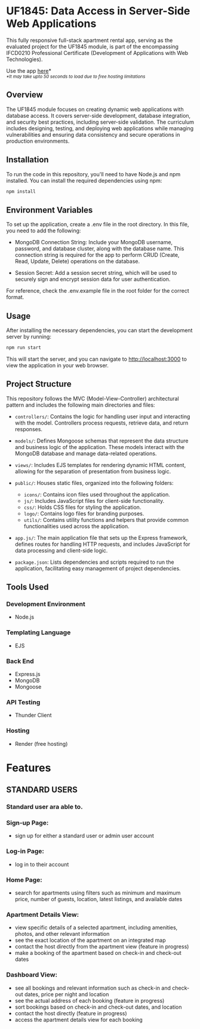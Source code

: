 # UF1845: Data Access in Server-Side Web Applications

This fully responsive full-stack apartment rental app, serving as the evaluated project for the UF1845 module, is part of the encompassing IFCD0210 Professional Certificate (Development of Applications with Web Technologies).

Use the app [here](https://uf1845-ironhack.onrender.com/)*       
_<sub>*It may take upto 50 seconds to load due to free hosting limitations</sub>_

## Overview

The UF1845 module focuses on creating dynamic web applications with database access. It covers server-side development, database integration, and security best practices, including server-side validation. The curriculum includes designing, testing, and deploying web applications while managing vulnerabilities and ensuring data consistency and secure operations in production environments.

## Installation

To run the code in this repository, you'll need to have Node.js and npm installed. You can install the required dependencies using npm:

```bash
npm install
```

## Environment Variables
To set up the application, create a .env file in the root directory. In this file, you need to add the following:

- MongoDB Connection String: Include your MongoDB username, password, and database cluster, along with the database name. This connection string is required for the app to perform CRUD (Create, Read, Update, Delete) operations on the database.

- Session Secret: Add a session secret string, which will be used to securely sign and encrypt session data for user authentication.

For reference, check the .env.example file in the root folder for the correct format.

## Usage

After installing the necessary dependencies, you can start the development server by running:

```bash
npm run start
```

This will start the server, and you can navigate to [http://localhost:3000](http://localhost:3000) to view the application in your web browser.

## Project Structure

This repository follows the MVC (Model-View-Controller) architectural pattern and includes the following main directories and files:

- `controllers/`: Contains the logic for handling user input and interacting with the model. Controllers process requests, retrieve data, and return responses.

- `models/`: Defines Mongoose schemas that represent the data structure and business logic of the application. These models interact with the MongoDB database and manage data-related operations.

- `views/`: Includes EJS templates for rendering dynamic HTML content, allowing for the separation of presentation from business logic.

- `public/`: Houses static files, organized into the following folders:

  - `icons/`: Contains icon files used throughout the application.
  - `js/`: Includes JavaScript files for client-side functionality.
  - `css/`: Holds CSS files for styling the application.
  - `logo/`: Contains logo files for branding purposes.
  - `utils/`: Contains utility functions and helpers that provide common functionalities used across the application.

- `app.js/`: The main application file that sets up the Express framework, defines routes for handling HTTP requests, and includes JavaScript for data processing and client-side logic.

- `package.json`: Lists dependencies and scripts required to run the application, facilitating easy management of project dependencies.

## Tools Used

### Development Environment
* Node.js

### Templating Language
* EJS

### Back End
* Express.js
* MongoDB
* Mongoose

### API Testing
* Thunder Client

### Hosting 
* Render (free hosting)

# Features

## STANDARD USERS

### Standard user ara able to.

### Sign-up Page:
* sign up for either a standard user or admin user account 
  
### Log-in Page:
* log in to their account

### Home Page:
* search for apartments using filters such as minimum and maximum price, number of guests, location, latest listings, and available dates

### Apartment Details View:
* view specific details of a selected apartment, including amenities, photos, and other relevant information
* see the exact location of the apartment on an integrated map
* contact the host directly from the apartment view (feature in progress)
* make a booking of the apartment based on check-in and check-out dates

### Dashboard View:
* see all bookings and relevant information such as check-in and check-out dates, price per night and location
* see the actual address of each booking (feature in progress)
* sort bookings based on check-in and check-out dates, and location
* contact the host directly (feature in progress)
* access the apartment details view for each booking



